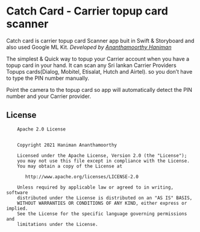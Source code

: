 # Catch Card - Carrier topup card scanner
Catch card is carrier topup card Scanner app buit in Swift & Storyboard and also used Google ML Kit. *Developed by [Ananthamoorthy Haniman](https://github.com/ananthhaniman)*

The simplest & Quick way to topup your Carrier account when you have a topup card in your hand. It can scan any Sri lankan Carrier Providers Topups cards(Dialog, Mobitel, Etisalat, Hutch and Airtel). so you don’t have to type the PIN number manually.

Point the camera to the topup card so app will automatically detect the PIN number and your Carrier provider. 



## License
```
    Apache 2.0 License


    Copyright 2021 Haniman Ananthamoorthy

    Licensed under the Apache License, Version 2.0 (the "License");
    you may not use this file except in compliance with the License.
    You may obtain a copy of the License at

       http://www.apache.org/licenses/LICENSE-2.0

    Unless required by applicable law or agreed to in writing, software
    distributed under the License is distributed on an "AS IS" BASIS,
    WITHOUT WARRANTIES OR CONDITIONS OF ANY KIND, either express or implied.
    See the License for the specific language governing permissions and
    limitations under the License.

```
